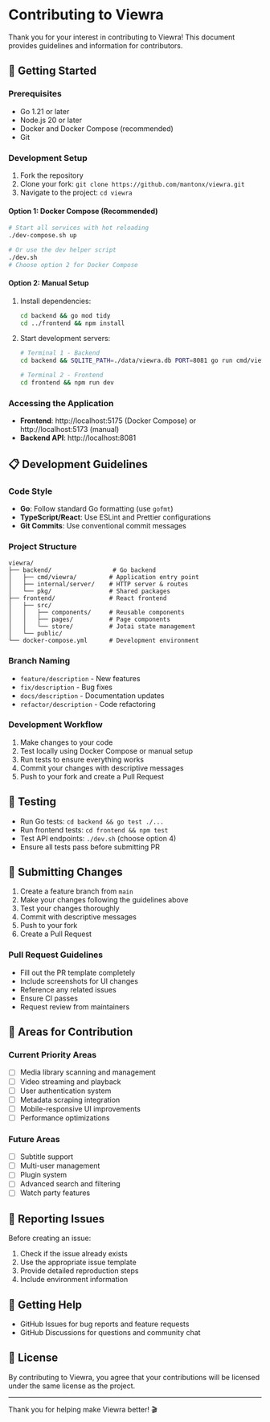 # Contributing to Viewra

Thank you for your interest in contributing to Viewra! This document provides guidelines and information for contributors.

## 🚀 Getting Started

### Prerequisites

- Go 1.21 or later
- Node.js 20 or later
- Docker and Docker Compose (recommended)
- Git

### Development Setup

1. Fork the repository
2. Clone your fork: `git clone https://github.com/mantonx/viewra.git`
3. Navigate to the project: `cd viewra`

#### Option 1: Docker Compose (Recommended)

```bash
# Start all services with hot reloading
./dev-compose.sh up

# Or use the dev helper script
./dev.sh
# Choose option 2 for Docker Compose
```

#### Option 2: Manual Setup

1. Install dependencies:

   ```bash
   cd backend && go mod tidy
   cd ../frontend && npm install
   ```

2. Start development servers:

   ```bash
   # Terminal 1 - Backend
   cd backend && SQLITE_PATH=./data/viewra.db PORT=8081 go run cmd/viewra/main.go

   # Terminal 2 - Frontend
   cd frontend && npm run dev
   ```

### Accessing the Application

- **Frontend**: http://localhost:5175 (Docker Compose) or http://localhost:5173 (manual)
- **Backend API**: http://localhost:8081

## 📋 Development Guidelines

### Code Style

- **Go**: Follow standard Go formatting (use `gofmt`)
- **TypeScript/React**: Use ESLint and Prettier configurations
- **Git Commits**: Use conventional commit messages

### Project Structure

```
viewra/
├── backend/                 # Go backend
│   ├── cmd/viewra/         # Application entry point
│   ├── internal/server/    # HTTP server & routes
│   └── pkg/                # Shared packages
├── frontend/               # React frontend
│   ├── src/
│   │   ├── components/     # Reusable components
│   │   ├── pages/          # Page components
│   │   └── store/          # Jotai state management
│   └── public/
└── docker-compose.yml      # Development environment
```

### Branch Naming

- `feature/description` - New features
- `fix/description` - Bug fixes
- `docs/description` - Documentation updates
- `refactor/description` - Code refactoring

### Development Workflow

1. Make changes to your code
2. Test locally using Docker Compose or manual setup
3. Run tests to ensure everything works
4. Commit your changes with descriptive messages
5. Push to your fork and create a Pull Request

## 🧪 Testing

- Run Go tests: `cd backend && go test ./...`
- Run frontend tests: `cd frontend && npm test`
- Test API endpoints: `./dev.sh` (choose option 4)
- Ensure all tests pass before submitting PR

## 📝 Submitting Changes

1. Create a feature branch from `main`
2. Make your changes following the guidelines above
3. Test your changes thoroughly
4. Commit with descriptive messages
5. Push to your fork
6. Create a Pull Request

### Pull Request Guidelines

- Fill out the PR template completely
- Include screenshots for UI changes
- Reference any related issues
- Ensure CI passes
- Request review from maintainers

## 🎯 Areas for Contribution

### Current Priority Areas

- [ ] Media library scanning and management
- [ ] Video streaming and playback
- [ ] User authentication system
- [ ] Metadata scraping integration
- [ ] Mobile-responsive UI improvements
- [ ] Performance optimizations

### Future Areas

- [ ] Subtitle support
- [ ] Multi-user management
- [ ] Plugin system
- [ ] Advanced search and filtering
- [ ] Watch party features

## 🐛 Reporting Issues

Before creating an issue:

1. Check if the issue already exists
2. Use the appropriate issue template
3. Provide detailed reproduction steps
4. Include environment information

## 💬 Getting Help

- GitHub Issues for bug reports and feature requests
- GitHub Discussions for questions and community chat

## 📜 License

By contributing to Viewra, you agree that your contributions will be licensed under the same license as the project.

---

Thank you for helping make Viewra better! 🎬
